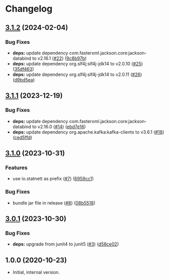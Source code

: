 # Changelog

## [3.1.2](https://github.com/statnett/k3a-spiffe-principal-builder/compare/v3.1.1...v3.1.2) (2024-02-04)


### Bug Fixes

* **deps:** update dependency com.fasterxml.jackson.core:jackson-databind to v2.16.1 ([#22](https://github.com/statnett/k3a-spiffe-principal-builder/issues/22)) ([9c8b97b](https://github.com/statnett/k3a-spiffe-principal-builder/commit/9c8b97bed591c285348234f4d964246d66b3979b))
* **deps:** update dependency org.slf4j:slf4j-jdk14 to v2.0.10 ([#25](https://github.com/statnett/k3a-spiffe-principal-builder/issues/25)) ([35df463](https://github.com/statnett/k3a-spiffe-principal-builder/commit/35df463744e79d49f8ef8aa7e1bdbdab72726cd1))
* **deps:** update dependency org.slf4j:slf4j-jdk14 to v2.0.11 ([#26](https://github.com/statnett/k3a-spiffe-principal-builder/issues/26)) ([d9bd5ea](https://github.com/statnett/k3a-spiffe-principal-builder/commit/d9bd5eaf9fa2537f1711f8b9088c6294ac89b069))

## [3.1.1](https://github.com/statnett/k3a-spiffe-principal-builder/compare/v3.1.0...v3.1.1) (2023-12-19)


### Bug Fixes

* **deps:** update dependency com.fasterxml.jackson.core:jackson-databind to v2.16.0 ([#14](https://github.com/statnett/k3a-spiffe-principal-builder/issues/14)) ([ebd7e16](https://github.com/statnett/k3a-spiffe-principal-builder/commit/ebd7e16dd5b7c6359c6d30e91ee001d810c7dcf0))
* **deps:** update dependency org.apache.kafka:kafka-clients to v3.6.1 ([#18](https://github.com/statnett/k3a-spiffe-principal-builder/issues/18)) ([ced5ffd](https://github.com/statnett/k3a-spiffe-principal-builder/commit/ced5ffd51b866d566c34056bc6c5103c70e66c72))

## [3.1.0](https://github.com/statnett/k3a-spiffe-principal-builder/compare/v3.0.1...v3.1.0) (2023-10-31)


### Features

* use io.statnett as prefix ([#7](https://github.com/statnett/k3a-spiffe-principal-builder/issues/7)) ([6959cc1](https://github.com/statnett/k3a-spiffe-principal-builder/commit/6959cc15156b6eb6c8c2c42947dd610964884029))


### Bug Fixes

* bundle jar file in release ([#8](https://github.com/statnett/k3a-spiffe-principal-builder/issues/8)) ([08b5518](https://github.com/statnett/k3a-spiffe-principal-builder/commit/08b5518057d96de5baacb5df5c846ef01575de6e))

## [3.0.1](https://github.com/statnett/k3a-spiffe-principal-builder/compare/v3.0.0...v3.0.1) (2023-10-30)


### Bug Fixes

* **deps:** upgrade from junit4 to junit5 ([#3](https://github.com/statnett/k3a-spiffe-principal-builder/issues/3)) ([d58ce02](https://github.com/statnett/k3a-spiffe-principal-builder/commit/d58ce022c5e3cc4fe1fbb17d18004c4bc791fe5d))

## 1.0.0 (2020-10-23)

* Initial, internal version.
